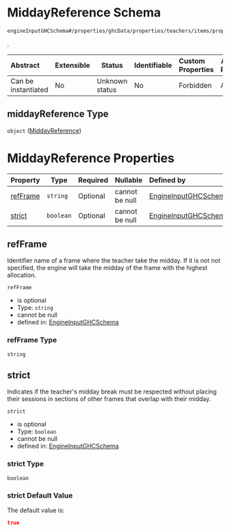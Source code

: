 # MiddayReference Schema

```txt
engineInputGHCSchema#/properties/ghcData/properties/teachers/items/properties/settings/items/properties/middayReference
```

.


| Abstract            | Extensible | Status         | Identifiable | Custom Properties | Additional Properties | Access Restrictions | Defined In                                                         |
| :------------------ | ---------- | -------------- | ------------ | :---------------- | --------------------- | ------------------- | ------------------------------------------------------------------ |
| Can be instantiated | No         | Unknown status | No           | Forbidden         | Allowed               | none                | [ghc.schema.json\*](../out/ghc.schema.json "open original schema") |

## middayReference Type

`object` ([MiddayReference](ghc-properties-ghcdata-properties-teachers-teacher-properties-settings-periodsetting-properties-middayreference.md))

# MiddayReference Properties

| Property              | Type      | Required | Nullable       | Defined by                                                                                                                                                                                                                                                                                                   |
| :-------------------- | --------- | -------- | -------------- | :----------------------------------------------------------------------------------------------------------------------------------------------------------------------------------------------------------------------------------------------------------------------------------------------------------- |
| [refFrame](#refframe) | `string`  | Optional | cannot be null | [EngineInputGHCSchema](ghc-properties-ghcdata-properties-teachers-teacher-properties-settings-periodsetting-properties-middayreference-properties-refframe.md "engineInputGHCSchema#/properties/ghcData/properties/teachers/items/properties/settings/items/properties/middayReference/properties/refFrame") |
| [strict](#strict)     | `boolean` | Optional | cannot be null | [EngineInputGHCSchema](ghc-properties-ghcdata-properties-teachers-teacher-properties-settings-periodsetting-properties-middayreference-properties-strict.md "engineInputGHCSchema#/properties/ghcData/properties/teachers/items/properties/settings/items/properties/middayReference/properties/strict")     |

## refFrame

Identifier name of a frame where the teacher take the midday. If it is not not specified, the engine will take the midday of the frame with the highest allocation.


`refFrame`

-   is optional
-   Type: `string`
-   cannot be null
-   defined in: [EngineInputGHCSchema](ghc-properties-ghcdata-properties-teachers-teacher-properties-settings-periodsetting-properties-middayreference-properties-refframe.md "engineInputGHCSchema#/properties/ghcData/properties/teachers/items/properties/settings/items/properties/middayReference/properties/refFrame")

### refFrame Type

`string`

## strict

Indicates if the teacher's midday break must be respected without placing their sessions in sections of other frames that overlap with their midday.


`strict`

-   is optional
-   Type: `boolean`
-   cannot be null
-   defined in: [EngineInputGHCSchema](ghc-properties-ghcdata-properties-teachers-teacher-properties-settings-periodsetting-properties-middayreference-properties-strict.md "engineInputGHCSchema#/properties/ghcData/properties/teachers/items/properties/settings/items/properties/middayReference/properties/strict")

### strict Type

`boolean`

### strict Default Value

The default value is:

```json
true
```

